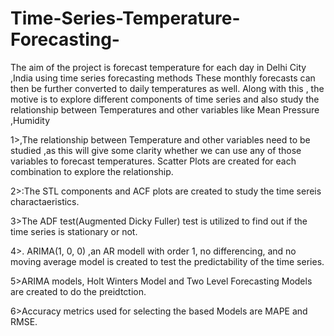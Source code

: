 # Time-Series-Temperature-Forecasting-
The aim of the project is forecast temperature for each day in Delhi City ,India using time series forecasting methods
These monthly forecasts can then be further converted to daily temperatures as well. Along with this , the motive is to explore different components of time series and also study the relationship between Temperatures and other variables like Mean Pressure ,Humidity

1>,The relationship between Temperature and other variables need to be studied ,as this will give some clarity whether we can use any of those variables to forecast temperatures. Scatter Plots are created for each combination to explore the relationship.

2>:The STL components and ACF plots are  created to study the time sereis charactaeristics.

3>The ADF test(Augmented Dicky Fuller) test is utilized to find out if the time series is stationary or not.

4>. ARIMA(1, 0, 0) ,an AR modell with order 1, no differencing, and no moving average model is created to test the predictability of the time series.

5>ARIMA models, Holt Winters Model and Two Level Forecasting Models are created to do the preidtction.

6>Accuracy metrics used for selecting the based Models are MAPE and RMSE.
